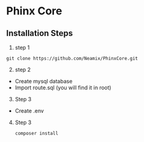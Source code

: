 <h1>Phinx Core</h1> 

<h2>Installation Steps</h2>

1) step 1
```
git clone https://github.com/Neamix/PhinxCore.git
```

2) step 2 

<ul>
    <li>Create mysql database</li>
    <li>Import route.sql (you will find it in root)</li>
</ul>

3) Step 3

<ul>
    <li>Create .env</li>
</ul>

4) Step 3

    ```
    composer install
    ```
